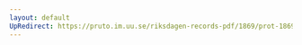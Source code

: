 ```yaml
---
layout: default
UpRedirect: https://pruto.im.uu.se/riksdagen-records-pdf/1869/prot-1869--ak--201/prot-1869--ak--201_002.pdf
---
```

